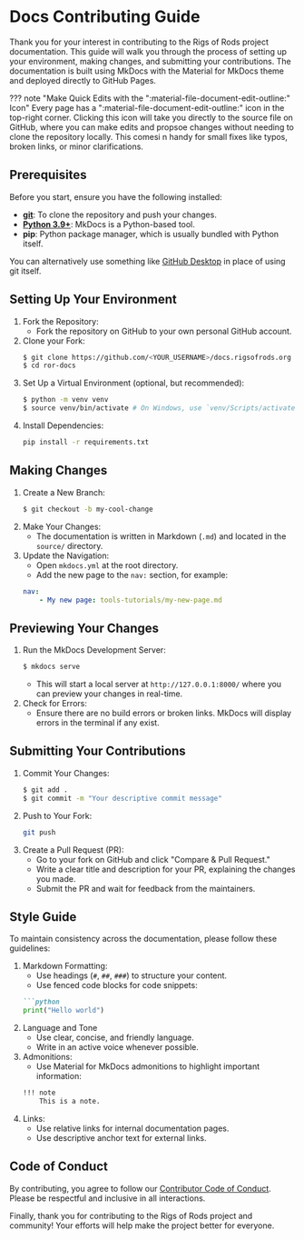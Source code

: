 # Docs Contributing Guide

Thank you for your interest in contributing to the Rigs of Rods project documentation. This guide will walk you through the process of setting up your environment, making changes, and submitting your contributions. The documentation is built using MkDocs with the Material for MkDocs theme and deployed directly to GitHub Pages.

??? note "Make Quick Edits with the ":material-file-document-edit-outline:" Icon"
    Every page has a ":material-file-document-edit-outline:" icon in the top-right corner. Clicking this icon will take you directly to the source file on GitHub, where you can make edits and propsoe changes without needing to clone the repository locally. This comesi n handy for small fixes like typos, broken links, or minor clarifications.

## Prerequisites

Before you start, ensure you have the following installed:

* **[git](https://git-scm.com/downloads)**: To clone the repository and push your changes.
* **[Python 3.9+](https://www.python.org/downloads/)**: MkDocs is a Python-based tool.
* **pip**: Python package manager, which is usually bundled with Python itself.

You can alternatively use something like [GitHub Desktop](https://github.com/apps/desktop) in place of using git itself.

## Setting Up Your Environment

1. Fork the Repository:
    * Fork the repository on GitHub to your own personal GitHub account.
2. Clone your Fork:
    ```bash
    $ git clone https://github.com/<YOUR_USERNAME>/docs.rigsofrods.org ror-docs
    $ cd ror-docs
    ```
3. Set Up a Virtual Environment (optional, but recommended):
    ```bash
    $ python -m venv venv
    $ source venv/bin/activate # On Windows, use `venv/Scripts/activate`
    ```
4. Install Dependencies:
    ```bash
    pip install -r requirements.txt
    ```

## Making Changes

1. Create a New Branch:
    ```bash
    $ git checkout -b my-cool-change
    ```
2. Make Your Changes:
    * The documentation is written in Markdown (`.md`) and located in the `source/` directory.
3. Update the Navigation:
    * Open `mkdocs.yml` at the root directory.
    * Add the new page to the `nav:` section, for example:
    ```yaml
    nav:
        - My new page: tools-tutorials/my-new-page.md
    ```

## Previewing Your Changes

1. Run the MkDocs Development Server:
    ```bash
    $ mkdocs serve
    ```
    * This will start a local server at `http://127.0.0.1:8000/` where you can preview your changes in real-time.
2. Check for Errors:
    * Ensure there are no build errors or broken links. MkDocs will display errors in the terminal if any exist.

## Submitting Your Contributions

1. Commit Your Changes:
    ```bash
    $ git add .
    $ git commit -m "Your descriptive commit message"
    ```
2. Push to Your Fork:
    ```bash
    git push
    ```
3. Create a Pull Request (PR):
    * Go to your fork on GitHub and click "Compare & Pull Request."
    * Write a clear title and description for your PR, explaining the changes you made.
    * Submit the PR and wait for feedback from the maintainers.

## Style Guide

To maintain consistency across the documentation, please follow these guidelines:

1. Markdown Formatting:
    * Use headings (`#`, `##`, `###`) to structure your content.
    * Use fenced code blocks for code snippets:
    ```markdown
    ```python
    print("Hello world")
    ```
2. Language and Tone
    * Use clear, concise, and friendly language.
    * Write in an active voice whenever possible.
3. Admonitions:
    * Use Material for MkDocs admonitions to highlight important information:
    ```markdown
    !!! note
        This is a note.
    ```
4. Links:
    * Use relative links for internal documentation pages.
    * Use descriptive anchor text for external links.

## Code of Conduct

By contributing, you agree to follow our [Contributor Code of Conduct](../rules/contributor-code-of-conduct.md). Please be respectful and inclusive in all interactions.

Finally, thank you for contributing to the Rigs of Rods project and community! Your efforts will help make the project better for everyone.